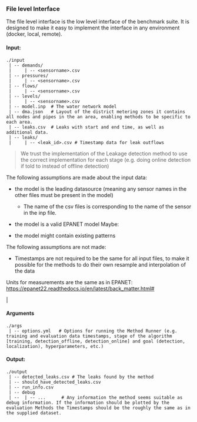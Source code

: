 ### File level Interface

The file level interface is the low level interface of the benchmark suite.
It is designed to make it easy to implement the interface in any environment (docker, local, remote).

#### Input:

```
./input
 | -- demands/
 |     | -- <sensorname>.csv
 | -- pressures/
 |     | -- <sensorname>.csv
 | -- flows/
 |     | -- <sensorname>.csv
 | -- levels/
 |     | -- <sensorname>.csv
 | -- model.inp  # The water network model
 | -- dma.json   # Layout of the district metering zones it contains all nodes and pipes in the an area, enabling methods to be specific to each area.
 | -- leaks.csv  # Leaks with start and end time, as well as additional data.
 | -- leaks/
 |     | -- <leak_id>.csv # Timestamp data for leak outflows
```

> We trust the implementation of the Leakage detection method to use the correct implementation for each stage (e.g. doing online detection if told to instead of offline detection)

The following assumptions are made about the input data:

- the model is the leading datasource (meaning any sensor names in the other files must be present in the model)
  - The name of the csv files is corresponding to the name of the sensor in the inp file.
- the model is a valid EPANET model
  Maybe:

- the model might contain existing patterns

The following assumptions are not made:

- Timestamps are not required to be the same for all input files, to make it possible for the methods to do their own resample and interpolation of the data

Units for measurements are the same as in EPANET: https://epanet22.readthedocs.io/en/latest/back_matter.html#

|

#### Arguments

```
./args
 | -- options.yml   # Options for running the Method Runner (e.g. training and evaluation data timestamps, stage of the algorithm [training, detection_offline, detection_online] and goal (detection, localization), hyperparameters, etc.)

```

#### Output:

```
./output
 | -- detected_leaks.csv # The leaks found by the method
 | -- should_have_detected_leaks.csv
 | -- run_info.csv
 | -- debug
 | --  | -- ...      # Any information the method seems suitable as debug information. If the information should be plotted by the evaluation Methods the Timestamps should be the roughly the same as in the supplied dataset.
```
